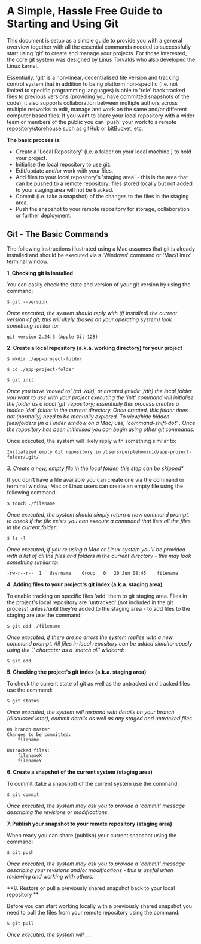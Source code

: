 # A Simple, Hassle Free Guide to Starting and Using Git

This document is setup as a simple guide to provide you with a general overview together with all the essential commands needed to successfully start using 'git' to create and manage your projects.  For those  interested, the core git system was designed by Linus Torvalds who also developed the Linux kernel.

Essentially, 'git' is a non-linear, decentralised file version and tracking control system that in addition to being platform non-specific (i.e. not limited to specific programming languages) is able to 'role' back tracked files to previous versions (providing you have committed snapshots of the code),  it also supports collaboration between multiple authors across multiple networks to edit, manage and work on the same and/or different computer based files. If you want to share your local repository with a wider team or members of the public you can 'push' your work to a remote repository/storehouse such as gitHub or bitBucket, etc.

**The basic process is:**

- Create a 'Local Repository' (i.e. a folder on your local machine ) to hold your project.
- Initialise the local repository to use git.
- Edit/update and/or work with your files.
- Add files to your local repository's  'staging area' - this is the area that can be pushed to a remote repository; files stored locally but not added to your staging area will not be tracked.
- Commit (i.e. take a snapshot) of the changes to the files in the staging area.
- Push the snapshot to your remote repository for storage, collaboration or further deployment.



## Git - The Basic Commands

The following instructions illustrated using a Mac assumes that git  is already installed and should be executed via a 'Windows' command or 'Mac/Linux' terminal window.  

**1. Checking git is installed**

You can easily check the state and version of your git version by using the command:

`$ git --version`

*Once executed, the system should reply with (if installed) the current version of git; this will likely (based on your operating system) look something similar to:*

`git version 2.24.3 (Apple Git-128)` 

**2. Create a local repository (a.k.a. working directory) for your project**

`$ mkdir ./app-project-folder`

`$ cd ./app-project-folder`

`$ git init` 

*Once you have 'moved  to' (cd ./dir), or  created (mkdir ./dir) the local folder you want to use with your project executing the 'init' command will initialise the folder as a  local 'git' repository; essentially this process creates a hidden 'dot' folder in the current directory.  Once created, this folder does not (normally) need to be manually explored. To view/hide hidden files/folders (in a Finder window on a Mac) use, 'command-shift-dot' .  Once the repository has been initialised you can begin using other git commands.*  

Once executed, the system will likely reply with something similar to:

```
Initialized empty Git repository in /Users/purplehominid/app-project-folder/.git/
```

**3. Create a new, empty file in the local folder*; this step can be skipped**

If you don't have a file available you can create one via the command or terminal window; Mac or Linux users can create an empty file using the following command:

`$ touch ./filename`

*Once executed, the system should simply return a new command prompt, to check if the file exists you can execute a command that lists all the files in the current folder:*

`$ ls -l`

*Once executed, if you're using a Mac or Linux system you'll be provided with a list of all the files and folders in the current directory - this may look something similar to:*

```
-rw-r--r--	1	Username	Group	0	20 Jun 08:45	filename
```

**4. Adding files to your project's git index (a.k.a. staging area)**

To enable tracking on specific files 'add' them to git staging area.  Files in the project's local repository are 'untracked' (not included in the git process) unless/until they're added to the staging area  - to add files to the staging are use the command:

`$ git add ./filename` 

*Once executed, if there are no errors the system replies with a new command prompt.  All files in local repository can be added simultaneously using the '.' character as a 'match all' wildcard:*

`$ git add .` 

**5. Checking the project's git index (a.k.a. staging area)**

To check the current state of git as well as the untracked and tracked files  use the command:

`$ git status`

*Once executed, the system will respond with details on your branch (discussed later), commit details as well as any staged and untracked files.*

```
On branch master
Changes to be committed:
	filename

Untracked files:
	filenameX
	filenameY
```

**6. Create a snapshot of the current system (staging area)**

To commit (take a snapshot) of the current system use the command:

`$ git commit`

*Once executed, the system may ask you to provide a 'commit' message describing the revisions or modifications.*

**7. Publish your snapshot to your remote repository  (staging area)** 

When ready you can share (publish) your current snapshot using the command:

`$ git push`

*Once executed, the system may ask you to provide a 'commit' message describing your revisions and/or modifications - this is useful when reviewing and working with others.*

**8. Restore or pull a previously shared snapshot back to your local repository **

Before you can start working locally with a previously shared snapshot you need to pull the files from your remote repository using the command:

`$ git pull`

*Once executed, the system will ....*

